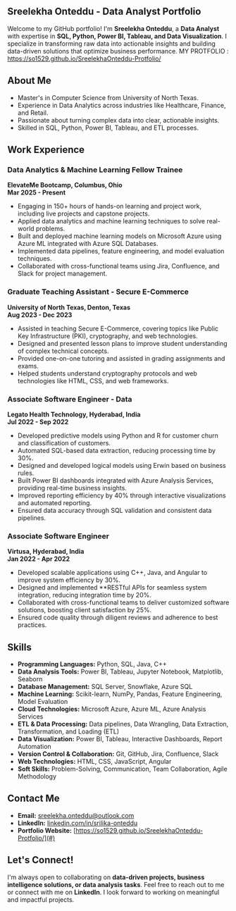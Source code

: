 ## **Sreelekha Onteddu - Data Analyst Portfolio**

Welcome to my GitHub portfolio! 
I'm **Sreelekha Onteddu**, a **Data Analyst** with expertise in **SQL, Python, Power BI, Tableau, and Data Visualization**. I specialize in transforming raw data into actionable insights and building data-driven solutions that optimize business performance.
MY PROTFOLIO : https://so1529.github.io/SreelekhaOnteddu-Protfolio/



## About Me

- Master's in Computer Science from University of North Texas.  
- Experience in Data Analytics across industries like Healthcare, Finance, and Retail.  
- Passionate about turning complex data into clear, actionable insights.  
- Skilled in SQL, Python, Power BI, Tableau, and ETL processes.



## Work Experience  

### Data Analytics & Machine Learning Fellow Trainee  
**ElevateMe Bootcamp, Columbus, Ohio**  
**Mar 2025 - Present**  
- Engaging in 150+ hours of hands-on learning and project work, including live projects and capstone projects.  
- Applied data analytics and machine learning techniques to solve real-world problems.  
- Built and deployed machine learning models on Microsoft Azure using Azure ML integrated with Azure SQL Databases.  
- Implemented data pipelines, feature engineering, and model evaluation techniques.  
- Collaborated with cross-functional teams using Jira, Confluence, and Slack for project management.  



### **Graduate Teaching Assistant - Secure E-Commerce**  
**University of North Texas, Denton, Texas**  
**Aug 2023 - Dec 2023**  
- Assisted in teaching Secure E-Commerce, covering topics like Public Key Infrastructure (PKI), cryptography, and web technologies.  
- Designed and presented lesson plans to improve student understanding of complex technical concepts.  
- Provided one-on-one tutoring and assisted in grading assignments and exams.  
- Helped students understand cryptography protocols and web technologies like HTML, CSS, and web frameworks.  



### Associate Software Engineer - Data  
**Legato Health Technology, Hyderabad, India**  
**Jul 2022 - Sep 2022**  
- Developed predictive models using Python and R for customer churn and classification of customers.  
- Automated SQL-based data extraction, reducing processing time by 30%.  
- Designed and developed logical models using Erwin based on business rules.  
- Built Power BI dashboards integrated with Azure Analysis Services, providing real-time business insights.  
- Improved reporting efficiency by 40% through interactive visualizations and automated reporting.  
- Ensured data accuracy through SQL validation and consistent data pipelines.  



### **Associate Software Engineer**  
**Virtusa, Hyderabad, India**  
**Jan 2022 - Apr 2022**  
- Developed scalable applications using C++, Java, and Angular to improve system efficiency by 30%.  
- Designed and implemented **RESTful APIs for seamless system integration, reducing integration time by 20%.  
- Collaborated with cross-functional teams to deliver customized software solutions, boosting client satisfaction by 25%.  
- Ensured code quality through diligent reviews and adherence to best practices.  



## **Skills**

- **Programming Languages:** Python, SQL, Java, C++  
- **Data Analysis Tools:** Power BI, Tableau, Jupyter Notebook, Matplotlib, Seaborn  
- **Database Management:** SQL Server, Snowflake, Azure SQL  
- **Machine Learning:** Scikit-learn, NumPy, Pandas, Feature Engineering, Model Evaluation  
- **Cloud Technologies:** Microsoft Azure, Azure ML, Azure Analysis Services  
- **ETL & Data Processing:** Data pipelines, Data Wrangling, Data Extraction, Transformation, and Loading (ETL)  
- **Data Visualization:** Power BI, Tableau, Interactive Dashboards, Report Automation  
- **Version Control & Collaboration:** Git, GitHub, Jira, Confluence, Slack  
- **Web Technologies:** HTML, CSS, JavaScript, Angular  
- **Soft Skills:** Problem-Solving, Communication, Team Collaboration, Agile Methodology  


## **Contact Me**

- **Email:** [sreelekha.onteddu@outlook.com](mailto:sreelekha.onteddu@outlook.com)  
- **LinkedIn:** [linkedin.com/in/srilika-onteddu](https://www.linkedin.com/in/srilika-onteddu/)  
- **Portfolio Website:** [https://so1529.github.io/SreelekhaOnteddu-Protfolio/](#)


## **Let's Connect!**

I'm always open to collaborating on **data-driven projects, business intelligence solutions, or data analysis tasks**. Feel free to reach out to me or connect with me on **LinkedIn**. I look forward to working on meaningful and impactful projects.



